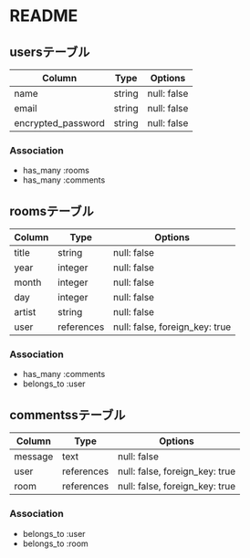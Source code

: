 # README

## usersテーブル

| Column | Type       | Options                        |
| ------ | ---------- | ------------------------------ |
| name   | string     | null: false                    |
| email  | string     | null: false                    |
| encrypted_password | string | null: false            |

### Association
- has_many :rooms
- has_many :comments

## roomsテーブル

| Column | Type       | Options                        |
| ------ | ---------- | ------------------------------ |
| title  | string     | null: false                   |
| year   | integer    | null: false                    |
| month  | integer    | null: false                    |
| day    | integer    | null: false                    |
| artist | string     | null: false                    |
| user   | references | null: false, foreign_key: true |

### Association
- has_many :comments
- belongs_to :user

## commentssテーブル

| Column | Type       | Options                        |
| ------ | ---------- | ------------------------------ |
| message | text       | null: false
| user   | references | null: false, foreign_key: true |
| room   | references | null: false, foreign_key: true |

### Association
- belongs_to :user
- belongs_to :room